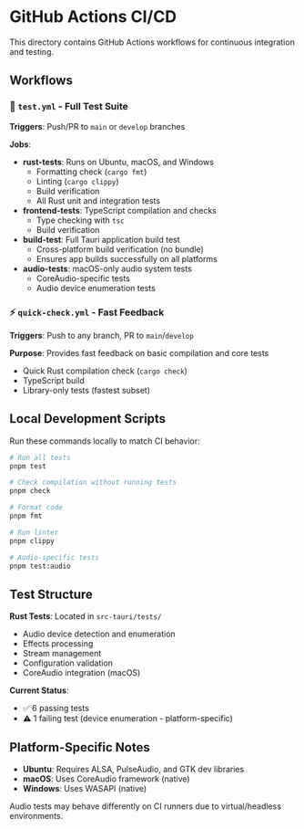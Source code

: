 # GitHub Actions CI/CD

This directory contains GitHub Actions workflows for continuous integration and
testing.

## Workflows

### 🚀 `test.yml` - Full Test Suite

**Triggers**: Push/PR to `main` or `develop` branches

**Jobs**:

- **rust-tests**: Runs on Ubuntu, macOS, and Windows
  - Formatting check (`cargo fmt`)
  - Linting (`cargo clippy`)
  - Build verification
  - All Rust unit and integration tests
- **frontend-tests**: TypeScript compilation and checks
  - Type checking with `tsc`
  - Build verification
- **build-test**: Full Tauri application build test
  - Cross-platform build verification (no bundle)
  - Ensures app builds successfully on all platforms
- **audio-tests**: macOS-only audio system tests
  - CoreAudio-specific tests
  - Audio device enumeration tests

### ⚡ `quick-check.yml` - Fast Feedback

**Triggers**: Push to any branch, PR to `main`/`develop`

**Purpose**: Provides fast feedback on basic compilation and core tests

- Quick Rust compilation check (`cargo check`)
- TypeScript build
- Library-only tests (fastest subset)

## Local Development Scripts

Run these commands locally to match CI behavior:

```bash
# Run all tests
pnpm test

# Check compilation without running tests
pnpm check

# Format code
pnpm fmt

# Run linter
pnpm clippy

# Audio-specific tests
pnpm test:audio
```

## Test Structure

**Rust Tests**: Located in `src-tauri/tests/`

- Audio device detection and enumeration
- Effects processing
- Stream management
- Configuration validation
- CoreAudio integration (macOS)

**Current Status**:

- ✅ 6 passing tests
- ⚠️ 1 failing test (device enumeration - platform-specific)

## Platform-Specific Notes

- **Ubuntu**: Requires ALSA, PulseAudio, and GTK dev libraries
- **macOS**: Uses CoreAudio framework (native)
- **Windows**: Uses WASAPI (native)

Audio tests may behave differently on CI runners due to virtual/headless
environments.
